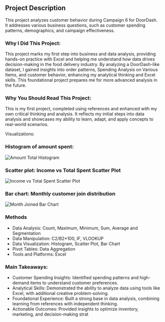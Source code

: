 ## Project Description

This project analyzes customer behavior during Campaign 6 for DoorDash. It addresses various business questions, such as customer spending patterns, demographics, and campaign effectiveness.

### Why I Did This Project:
This project marks my first step into business and data analysis, providing hands-on practice with Excel and helping me understand how data drives decision-making in the food delivery industry. By analyzing a DoorDash-like dataset, I gained insights into order patterns, Spending Analysis on Various Items, and customer behavior, enhancing my analytical thinking and Excel skills. This foundational project prepares me for more advanced analysis in the future.

### Why You Should Read This Project:
This is my first project, completed using references and enhanced with my own critical thinking and analysis. It reflects my initial steps into data analysis and showcases my ability to learn, adapt, and apply concepts to real-world scenarios.

Visualizations:

### Histogram of amount spent:
![Amount Total Histogram](https://github.com/user-attachments/assets/2c342eed-9a8d-4acd-b0e2-606ed95814c3)

### Scatter plot: Income vs Total Spent Scatter Plot
![Income vs Total Spent Scatter Plot](https://github.com/user-attachments/assets/607da2ae-85b5-4cbd-8cfc-894d17ab5be9)

### Bar chart: Monthly customer join distribution

![Month Joined Bar Chart](https://github.com/user-attachments/assets/1e254501-2611-4aac-8cf7-670e1ed9ef8e)

### Methods

* Data Analysis: Count, Maximum, Minimum, Sum, Average and Segmentation
* Data Manipulation: C2/B2*100, IF, VLOOKUP 
* Data Visualization: Histogram, Scatter Plot, Bar Chart
* Pivot Tables: Data Aggregation
* Tools and Platforms: Excel

### Main Takeaways:
* Customer Spending Insights: Identified spending patterns and high-demand items to understand customer preferences.
* Analytical Skills: Demonstrated the ability to analyze data using tools like Excel, with additional creative problem-solving.
* Foundational Experience: Built a strong base in data analysis, combining learning from references with independent thinking.
* Actionable Outcomes: Provided insights to optimize inventory, marketing, and decision-making strat
